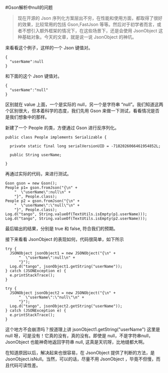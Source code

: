 #Gson解析中null的问题

>现在开源的 Json 序列化方案层出不穷，在性能和使用方面，都取得了很好的效果，比较常用的包括 Gson,FastJson 等等。然后对于初学者而言，或者不想引入额外框架的情况下，在这些场景下，还是会使用 JsonObject 这种基础对象。今天的文章，就是说一说 JsonObject 的神坑。

来看看这个例子，这样的一个 Json 键值对。
```
{
  "userName":null
}
```
和下面的这个 Json 键值对。
```
{
  "userName":"null"
}
```

区别就在 value 上面，一个是实际的 null，另一个是字符串 “null”。我们知道这两个区别很大，但本着科学的态度，我们先用 Gson 来做一下测试，看看情况是否是我们想象中的那样。

新建了一个 People 的类，方便通过 Gson 进行反序列化。
```
public class People implements Serializable {

  private static final long serialVersionUID = -7182026066461954852L;

  public String userName;

}
```
再通过实际的代码，来进行测试。
```
Gson gson = new Gson();
People p1= gson.fromJson("{\n" +
    "  \"userName\":null\n" +
    "}", People.class);
People p2 = gson.fromJson("{\n" +
    "  \"userName\":\"null\"\n" +
    "}", People.class);
Log.d("tango", String.valueOf(TextUtils.isEmpty(p1.userName)));
Log.d("tango", String.valueOf(TextUtils.isEmpty(p2.userName)));
```

最后输出的结果，分别是 true 和 false, 符合我们的预期。

接下来看看 JsonObject 的表现如何，代码很简单，如下所示
```
try {
  JSONObject jsonObject1 = new JSONObject("{\n" +
      "  \"userName\":null\n" +
      "}");
  Log.d("tango", jsonObject1.getString("userName"));
} catch (JSONException e) {
  e.printStackTrace();
}

try {
  JSONObject jsonObject2 = new JSONObject("{\n" +
      "  \"userName\":\"null\"\n" +
      "}");
  Log.d("tango", jsonObject2.getString("userName"));
} catch (JSONException e) {
  e.printStackTrace();
}
```
这个地方不会崩溃吗？按道理上讲 jsonObject1.getString("userName") 这里是 null 呀，可是没有！它真的没有，真的没有。即使是 null，不是字符串null，JsonObject 也能神奇地返回字符串 null, 这真是天坑呀，比地缝都大啊。

在知道原因以后，解决起来也很容易，在 JsonObject 提供了判断的方法，是 JsonObject.isNull。当然，可以的话，尽量不用 JsonObject ，毕竟不但慢，而且代码可读性差。